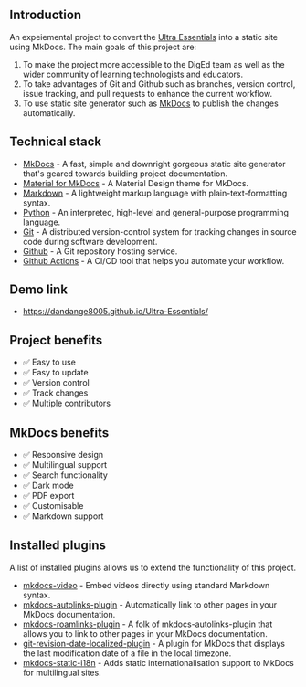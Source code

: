 ## Introduction

An expeiemental project to convert the [Ultra Essentials](https://xerte.cardiff.ac.uk/play_18321#UltraEssentials) into a static site using MkDocs. The main goals of this project are:

1. To make the project more accessible to the DigEd team as well as the wider community of learning technologists and educators.
2. To take advantages of Git and Github such as branches, version control, issue tracking, and pull requests to enhance the current workflow.
3. To use static site generator such as [MkDocs](https://www.mkdocs.org/) to publish the changes automatically. 

## Technical stack

- [MkDocs](https://www.mkdocs.org/) - A fast, simple and downright gorgeous static site generator that's geared towards building project documentation.
- [Material for MkDocs](https://squidfunk.github.io/mkdocs-material/) - A Material Design theme for MkDocs.
- [Markdown](https://www.markdownguide.org/) - A lightweight markup language with plain-text-formatting syntax.
- [Python](https://www.python.org/) - An interpreted, high-level and general-purpose programming language.
- [Git](https://git-scm.com/) - A distributed version-control system for tracking changes in source code during software development.
- [Github](https://github.com/) - A Git repository hosting service.
- [Github Actions](https://docs.github.com/en/actions) - A CI/CD tool that helps you automate your workflow.


## Demo link
- https://dandange8005.github.io/Ultra-Essentials/

## Project benefits

- ✅ Easy to use
- ✅ Easy to update
- ✅ Version control
- ✅ Track changes
- ✅ Multiple contributors

## MkDocs benefits

- ✅ Responsive design
- ✅ Multilingual support
- ✅ Search functionality
- ✅ Dark mode
- ✅ PDF export
- ✅ Customisable
- ✅ Markdown support


## Installed plugins

A list of installed plugins allows us to extend the functionality of this project.

- [mkdocs-video](https://pypi.org/project/mkdocs-video/) - Embed videos directly using standard Markdown syntax.
- [mkdocs-autolinks-plugin](https://github.com/zachhannum/mkdocs-autolinks-plugin) - Automatically link to other pages in your MkDocs documentation.
- [mkdocs-roamlinks-plugin](https://github.com/Jackiexiao/mkdocs-roamlinks-plugin) - A folk of mkdocs-autolinks-plugin that allows you to link to other pages in your MkDocs documentation.
- [git-revision-date-localized-plugin](https://pypi.org/project/mkdocs-git-revision-date-localized-plugin/) - A plugin for MkDocs that displays the last modification date of a file in the local timezone.
- [mkdocs-static-i18n](https://github.com/ultrabug/mkdocs-static-i18n) - Adds static internationalisation support to MkDocs for multilingual sites.